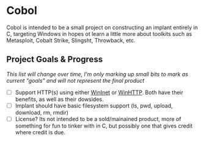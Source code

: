 # Cobol

Cobol is intended to be a small project on constructing an implant entirely in C, targeting Windows in hopes ot learn a little more about toolkits such as Metasploit, Cobalt Strike, Slingsht, Throwback, etc.

## Project Goals & Progress
*This list will change over time, I'm only marking up small bits to mark as current "goals" and will not represent the final product*

 - [ ] Support HTTP(s) using either [WinInet](https://docs.microsoft.com/en-us/windows/desktop/wininet/about-wininet) or [WinHTTP](https://docs.microsoft.com/en-us/windows/desktop/winhttp/about-winhttp). Both have their benefits, as well as their dowsides. 
 - [ ] Implant should have basic filesystem support (ls, pwd, upload, download, rm, rmdir)
 - [ ] License? Its not intended to be a sold/mainained product, more of something for fun to tinker with in C, but possibly one that gives credit where credit is due.
